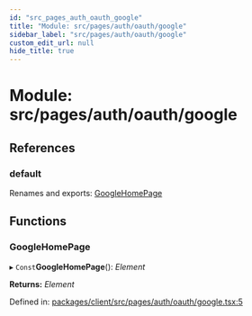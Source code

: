 ```yaml
---
id: "src_pages_auth_oauth_google"
title: "Module: src/pages/auth/oauth/google"
sidebar_label: "src/pages/auth/oauth/google"
custom_edit_url: null
hide_title: true
---
```


# Module: src/pages/auth/oauth/google

## References

### default

Renames and exports: [GoogleHomePage](src_pages_auth_oauth_google.md#googlehomepage)

## Functions

### GoogleHomePage

▸ `Const`**GoogleHomePage**(): *Element*

**Returns:** *Element*

Defined in: [packages/client/src/pages/auth/oauth/google.tsx:5](https://github.com/xr3ngine/xr3ngine/blob/65dfcf39a/packages/client/src/pages/auth/oauth/google.tsx#L5)

